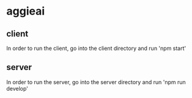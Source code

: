 # aggieai
## client
In order to run the client, go into the client directory and run 'npm start'
## server
In order to run the server, go into the server directory and run 'npm run develop'
